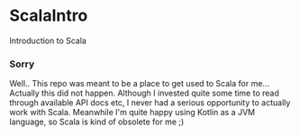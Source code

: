 # ScalaIntro
Introduction to Scala

### Sorry
Well.. This repo was meant to be a place to get used to Scala for me... Actually this did not happen. Although I invested quite some time
to read through available API docs etc, I never had a serious opportunity to actually work with Scala. Meanwhile I'm quite happy
using Kotlin as a JVM language, so Scala is kind of obsolete for me ;)
